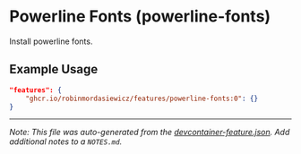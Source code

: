 
# Powerline Fonts (powerline-fonts)

Install powerline fonts.

## Example Usage

```json
"features": {
    "ghcr.io/robinmordasiewicz/features/powerline-fonts:0": {}
}
```





---

_Note: This file was auto-generated from the [devcontainer-feature.json](https://github.com/robinmordasiewicz/features/blob/main/src/powerline-fonts/devcontainer-feature.json).  Add additional notes to a `NOTES.md`._
